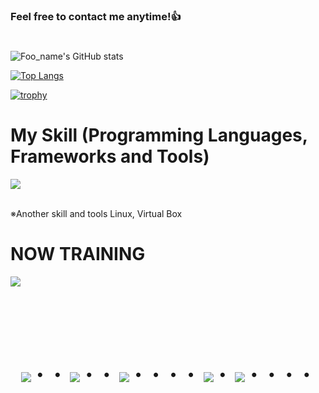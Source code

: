 ### Feel free to contact me anytime!👍
#

![Foo_name's GitHub stats](https://github-readme-stats.vercel.app/api?username=KAGUYA-1137&show_icons=true&theme=vue-dark)

[![Top Langs](https://github-readme-stats.vercel.app/api/top-langs/?username=KAGUYA-1137&layout=compact&theme=vue-dark)](https://github.com/anuraghazra/github-readme-stats)

[![trophy](https://github-profile-trophy.vercel.app/?username=KAGUYA-1137&theme=discord)](https://github.com/ryo-ma/github-profile-trophy)


# My Skill (Programming Languages, Frameworks and Tools)

<img src="https://skillicons.dev/icons?i=html,js,mysql,github,vscode,php,aws,python,illustrator,photoshop,blender" /> <br /><br />

  ※Another skill and tools
  Linux, Virtual Box
  
# NOW TRAINING

<img src="https://skillicons.dev/icons?i=c,java" /> <br /><br />


<!-- --------------------------------- :) ---------------------------------- -->

<br><br><br>

<div align="center">
    <h1>
        <img src="https://user-images.githubusercontent.com/44926913/175852850-3fb6c715-1856-41ff-8c1f-94ce3b03b458.gif">・・
        <img src="https://user-images.githubusercontent.com/44926913/175853109-f8850656-6704-4a8a-bee6-9aca154d929b.gif">・・
        <img src="https://user-images.githubusercontent.com/44926913/175853154-5449d974-975e-44a6-ab84-a86031265e40.gif">・・・・
        <img src="https://user-images.githubusercontent.com/44926913/175853109-f8850656-6704-4a8a-bee6-9aca154d929b.gif">・
        <img src="https://user-images.githubusercontent.com/44926913/175853154-5449d974-975e-44a6-ab84-a86031265e40.gif">・・・・
    </h1>
  </div>
<br><br><br>
